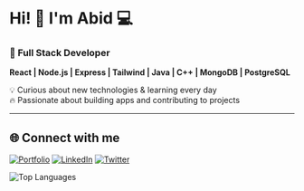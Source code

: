 # Hi! 👋 I'm Abid 💻

### 🚀 Full Stack Developer
**React | Node.js | Express | Tailwind | Java | C++ | MongoDB | PostgreSQL**

💡 Curious about new technologies & learning every day  
🔥 Passionate about building apps and contributing to projects  

---

## 🌐 Connect with me  

[![Portfolio](https://img.shields.io/badge/Portfolio-%23FF5722.svg?logo=firefox&logoColor=white)](https://muhammad-abid-portfolio.netlify.app/)
[![LinkedIn](https://img.shields.io/badge/LinkedIn-blue?logo=linkedin&logoColor=white)]([https://www.linkedin.com/in/YOUR-LINKEDIN](https://www.linkedin.com/in/muhammad-abid-me1/))
[![Twitter](https://img.shields.io/badge/Twitter-%231DA1F2.svg?logo=Twitter&logoColor=white)]([https://twitter.com/YOUR-TWITTER](https://www.linkedin.com/in/muhammad-abid-me1/))

![Top Languages](https://github-readme-stats.vercel.app/api/top-langs/?username=Abid-Hussain13&layout=compact&theme=radical)  
